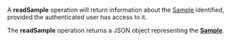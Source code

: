 <a name="readSampleType"></a>A **readSample** operation will return information about the <a href="#samples">Sample</a> identified, provided the authenticated user has access to it.

The **readSample** operation returns a JSON object representing the <a href="#samples">**Sample**</a>.